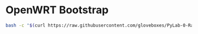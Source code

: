 # OpenWRT Bootstrap

```bash
bash -c "$(curl https://raw.githubusercontent.com/gloveboxes/PyLab-0-Raspberry-Pi-Set-Up/master/setup-openwrt/20-openwrt-refresh-PyLab.sh)"
```